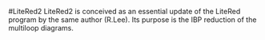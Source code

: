 #LiteRed2
LiteRed2 is conceived as an essential update of the LiteRed program by the same author (R.Lee). Its purpose is the IBP reduction of the multiloop diagrams.

